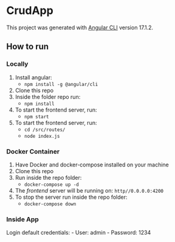 # CrudApp

This project was generated with [Angular CLI](https://github.com/angular/angular-cli) version 17.1.2.

## How to run

### Locally

1. Install angular:
    - ```npm install -g @angular/cli```
2. Clone this repo
3. Inside the folder repo run:
    - ```npm install```
4. To start the frontend server, run: 
    - ```npm start```
5. To start the frontend server, run:
    - ```cd /src/routes/```
    - ```node index.js```

### Docker Container
1. Have Docker and docker-compose installed on your machine
2. Clone this repo
3. Run inside the repo folder:
    - ```docker-compose up -d```
4. The _frontend_ server will be running on: `http//0.0.0.0:4200`
5. To stop the server run inside the repo folder:
    - ```docker-compose down```

### Inside App

Login default credentials:
    - User: admin
    - Password: 1234